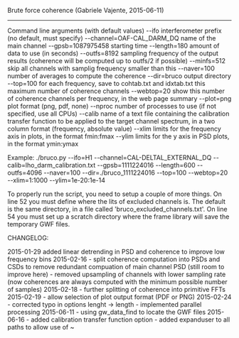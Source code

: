 Brute force coherence (Gabriele Vajente, 2015-06-11)
****************************************************

Command line arguments (with default values)
--ifo                       interferometer prefix (no default, must specify)
--channel=OAF-CAL_DARM_DQ   name of the main channel
--gpsb=1087975458           starting time
--length=180                amount of data to use (in seconds)
--outfs=8192                sampling frequency of the output results (coherence will
                            be computed up to outfs/2 if possible)
--minfs=512                 skip all channels with samplig frequency smaller than this
--naver=100                 number of averages to compute the coherence
--dir=bruco                 output directory
--top=100                   for each frequency, save to cohtab.txt and idxtab.txt this
                            maximum number of coherence channels
--webtop=20                 show this number of coherence channels per frequency, in the
                            web page summary
--plot=png                  plot format (png, pdf, none)
--nproc                     number of processes to use (if not specified, use all CPUs)
--calib                     name of a text file containing the calibration transfer 
                            function to be applied to the target channel spectrum, in 
                            a two column format (frequency, absolute value)
--xlim                      limits for the frequency axis in plots, in the format fmin:fmax
--ylim                      limits for the y axis in PSD plots, in the format ymin:ymax

Example:
./bruco.py --ifo=H1 --channel=CAL-DELTAL_EXTERNAL_DQ --calib=lho_darm_calibration.txt --gpsb=1111224016 
           --length=600 --outfs=4096 --naver=100 --dir=./bruco_1111224016 --top=100 --webtop=20 --xlim=1:1000 --ylim=1e-20:1e-14

To properly run the script, you need to setup a couple of more things. On line 52 you
must define where the lits of excluded channels is. The default is the same directory,
in a file called 'bruco_excluded_channels.txt'. On line 54 you must set up a scratch
directory where the frame library will save the temporary GWF files.


CHANGELOG:

2015-01-29 added linear detrending in PSD and coherence to improve low frequency bins
2015-02-16 - split coherence computation into PSDs and CSDs to remove redundant compuation of main channel PSD (still room to improve here)
           - removed upsampling of channels with lower sampling rate (now coherences are always computed with the minimum possible number of samples)
2015-02-18 - further splitting of coherence into primitive FFTs
2015-02-19 - allow selection of plot output format (PDF or PNG)
2015-02-24 - corrected typo in options lenght -> length
           - implemented parallel processing
2015-06-11 - using gw_data_find to locate the GWF files
2015-06-16 - added calibration transfer function option
           - added expanduser to all paths to allow use of ~
